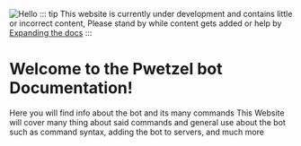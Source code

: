 ![Hello](https://i.ibb.co/hF0D8g7/banner.png)
::: tip
   This website is currently under development and contains little or incorrect content, Please stand by while content gets added or help by [Expanding the docs](https://github.com/kk5dire/pwetzel-docs/issues)
:::
# Welcome to the Pwetzel bot Documentation!
Here you will find info about the bot and its many commands
This Website will cover many thing about said commands and general use about the bot such as command syntax, adding the bot to servers, and much more


